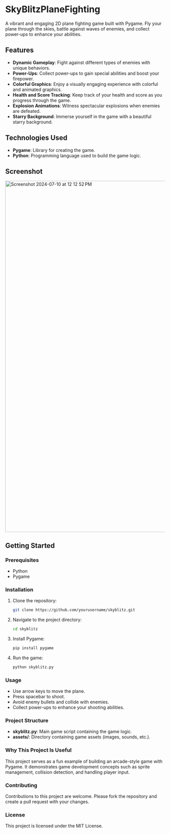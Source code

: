 # SkyBlitzPlaneFighting
A vibrant and engaging 2D plane fighting game built with Pygame. Fly your plane through the skies, battle against waves of enemies, and collect power-ups to enhance your abilities.

## Features
- **Dynamic Gameplay**: Fight against different types of enemies with unique behaviors.
- **Power-Ups**: Collect power-ups to gain special abilities and boost your firepower.
- **Colorful Graphics**: Enjoy a visually engaging experience with colorful and animated graphics.
- **Health and Score Tracking**: Keep track of your health and score as you progress through the game.
- **Explosion Animations**: Witness spectacular explosions when enemies are defeated.
- **Starry Background**: Immerse yourself in the game with a beautiful starry background.

## Technologies Used
- **Pygame**: Library for creating the game.
- **Python**: Programming language used to build the game logic.

## Screenshot

<img width="1106" alt="Screenshot 2024-07-10 at 12 12 52 PM" src="https://github.com/shuddha2021/SkyBlitzPlaneFighting/assets/81951239/04ad85a1-67cb-4c01-88b1-1a8c4c6658e1">

## Getting Started
### Prerequisites
- Python
- Pygame

### Installation
1. Clone the repository:
   ```bash
   git clone https://github.com/yourusername/skyblitz.git
   ```
2. Navigate to the project directory:
   ```bash
   cd skyblitz
   ```
3. Install Pygame:
   ```bash
   pip install pygame
   ```
4. Run the game:
   ```bash
   python skyblitz.py
   ```

### Usage
- Use arrow keys to move the plane.
- Press spacebar to shoot.
- Avoid enemy bullets and collide with enemies.
- Collect power-ups to enhance your shooting abilities.

### Project Structure
- **skyblitz.py**: Main game script containing the game logic.
- **assets/**: Directory containing game assets (images, sounds, etc.).

### Why This Project Is Useful
This project serves as a fun example of building an arcade-style game with Pygame. It demonstrates game development concepts such as sprite management, collision detection, and handling player input.

### Contributing
Contributions to this project are welcome. Please fork the repository and create a pull request with your changes.

### License
This project is licensed under the MIT License.
